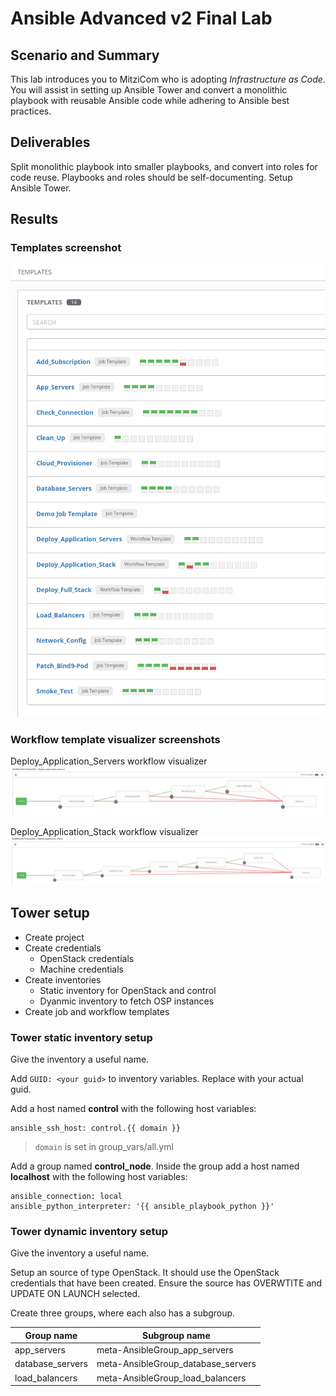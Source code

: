 # Ansible Advanced v2 Final Lab

## Scenario and Summary
This lab introduces you to MitziCom who is adopting *Infrastructure as Code*. You will assist in setting up Ansible Tower and convert a monolithic playbook with reusable Ansible code while adhering to Ansible best practices.

## Deliverables
Split monolithic playbook into smaller playbooks, and convert into roles for code reuse. Playbooks and roles should be self-documenting. Setup Ansible Tower.

## Results
### Templates screenshot
![Templates](.images/tower_templates.png)

### Workflow template visualizer screenshots
Deploy_Application_Servers workflow visualizer
![Deploy_Application_Servers_workflow_visualizer](.images/tower_Deploy_Application_Servers_workflow_visualizer.png)

Deploy_Application_Stack workflow visualizer
![Deploy_Application_Stack_workflow_visualizer](.images/tower_Deploy_Application_Stack_workflow_visualizer.png)

## Tower setup
* Create project
* Create credentials
  * OpenStack credentials
  * Machine credentials
* Create inventories
  * Static inventory for OpenStack and control
  * Dyanmic inventory to fetch OSP instances
* Create job and workflow templates

### Tower static inventory setup
Give the inventory a useful name.

Add `GUID: <your guid>` to inventory variables. Replace <yuor guid> with your actual guid.

Add a host named **control** with the following host variables:
```
ansible_ssh_host: control.{{ domain }}
```
> `domain` is set in group_vars/all.yml


Add a group named **control_node**. Inside the group add a host named **localhost** with the following host variables:
```
ansible_connection: local
ansible_python_interpreter: '{{ ansible_playbook_python }}'
```

### Tower dynamic inventory setup
Give the inventory a useful name.

Setup an source of type OpenStack. It should use the OpenStack credentials that have been created. Ensure the source has OVERWTITE and UPDATE ON LAUNCH selected.

Create three groups, where each also has a subgroup.

Group name | Subgroup name
---------- | -------------
app_servers | meta-AnsibleGroup_app_servers
database_servers | meta-AnsibleGroup_database_servers
load_balancers | meta-AnsibleGroup_load_balancers
